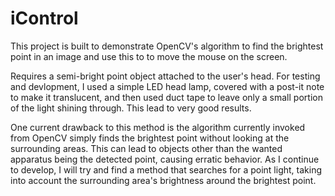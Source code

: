 # iControl
This project is built to demonstrate OpenCV's algorithm to find the brightest point in an image and use this to to move the mouse on the screen.

Requires a semi-bright point object attached to the user's head. For testing and devlopment, I used a simple LED head lamp, covered with a post-it note to make it translucent, and then used duct tape to leave only a small portion of the light shining through. This lead to very good results.

One current drawback to this method is the algorithm currently invoked from OpenCV simply finds the brightest point without looking at the surrounding areas. This can lead to objects other than the wanted apparatus being the detected point, causing erratic behavior. As I continue to develop, I will try and find a method that searches for a point light, taking into account the surrounding area's brightness around the brightest point. 
